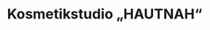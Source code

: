 ---
title: "Kosmetikstudio „HAUTNAH“"
url: /neukieritzsch/kosmetikstudio-hautnah/
shop: Kosmetik
---
